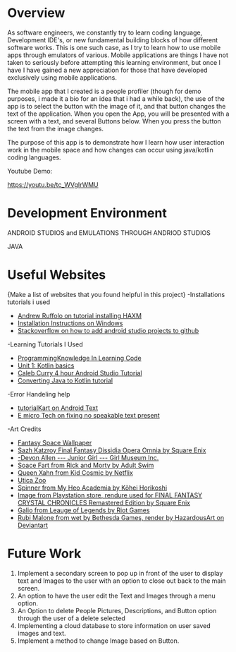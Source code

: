 # Overview

As software engineers, we constantly try to learn coding language, Development IDE's, or new fundamental building blocks of how different software works. This is one such case, as I try to learn how to use mobile apps through emulators of various. Mobile applications are things I have not taken to seriously before attempting this learning environment, but once I have I have gained a new appreciation for those that have developed exclusively using mobile applications.


The mobile app that I created is a people profiler (though for demo purposes, i made it a bio for an idea that i had a while back), the use of the app is to select the button with the image of it, and that button changes the text of the application. When you open the App, you will be presented with a screen with a text, and several Buttons below. When you press the button the text from the image changes.

The purpose of this app is to demonstrate how I learn how user interaction work in the mobile space and how changes can occur using java/kotlin coding languages.

Youtube Demo:

https://youtu.be/tc_WVgIrWMU

# Development Environment

ANDROID STUDIOS and EMULATIONS THROUGH ANDRIOD STUDIOS

JAVA 

# Useful Websites

{Make a list of websites that you found helpful in this project}
-Installations tutorials i used
* [Andrew Ruffolo on tutorial installing HAXM](https://www.youtube.com/watch?v=qcrVqwa7npI&ab_channel=AndrewRuffolo)
* [Installation Instructions on Windows](https://github.com/intel/haxm/wiki/Installation-Instructions-on-Windows#Downloading_Intel_HAXM)
* [Stackoverflow on how to add android studio projects to github](https://stackoverflow.com/questions/37093723/how-to-add-an-android-studio-project-to-github#:~:text=and%20test%20again.-,Go%20to%20File%20%2D%3E%20Settings%20%2D%3E%20Version%20Control%20%2D%3E,Description%20and%20click%20Share%20button.)

-Learning Tutorials I Used
* [ProgrammingKnowledge In Learning Code](https://www.youtube.com/c/ProgrammingKnowledge/playlists)
* [Unit 1: Kotlin basics](https://developer.android.com/courses/android-basics-kotlin/unit-1)
* [Caleb Curry 4 hour Android Studio Tutorial](https://www.youtube.com/watch?v=tZvjSl9dswg&list=PL_c9BZzLwBRJLm0QETVj_XcN4jRsV4LkR)
* [Converting Java to Kotlin tutorial](https://developer.android.com/kotlin/add-kotlin#:~:text=To%20convert%20Java%20code%20to,Java%20code%20into%20that%20file.)

-Error Handeling help
* [tutorialKart on Android Text](https://www.tutorialkart.com/kotlin-android/android-textview/)
* [E micro Tech on fixing no speakable text present](https://www.youtube.com/watch?v=J0eW2gY4T34&ab_channel=EMicroTech)

-Art Credits
* [Fantasy Space Wallpaper](https://wallpaperaccess.com/fantasy-space)
* [Sazh Katzroy Final Fantasy Dissidia Opera Omnia by Square Enix](https://dissidiadb.com/static/img/sazh.765b303.png)
* [-Devon Allen --- Junior Girl --- Girl Museum Inc.](https://www.girlmuseum.org/wp-content/uploads/2016/10/Valkyries.jpg)
* [Soace Fart from Rick and Morty by Adult Swim](https://pm1.narvii.com/6241/9f19cf98057f59cce6509312e8ec25623850cebc_hq.jpg)
* [Queen Xahn from Kid Cosmic by Netflix](https://i.pinimg.com/474x/ae/f1/44/aef144af8dbc9a1ea3ecffd941db8d66.jpg)
* [Utica Zoo](https://www.uticazoo.org/wp-content/uploads/2021/10/Ming-Yue-exploring-1024x576.jpg)
* [Spinner from My Heo Academia by Kōhei Horikoshi](https://i.pinimg.com/474x/b5/14/1c/b5141c6c48a7169bcee1d812885578e6.jpg)
* [Image from Playstation store, rendure used for FINAL FANTASY CRYSTAL CHRONICLES Remastered Edition by Square Enix](https://store.playstation.com/en-us/product/UP0082-CUSA16885_00-CHA0000000000008)
* [Galio from Leauge of Legends by Riot Games](https://ddragon.leagueoflegends.com/cdn/img/champion/splash/Galio_0.jpg)
* [Rubi Malone from wet by Bethesda Games, render by HazardousArt on Deviantart](https://www.deviantart.com/hazardousarts/art/Rubi-Malone-Low-Poly-Posed-WIP-254152515)

# Future Work

1. Implement a secondary screen to pop up in front of the user to display text and Images to the user with an option to close out back to the main screen.
2. An option to have the user edit the Text and Images through a menu option.
3. An Option to delete People Pictures, Descriptions, and Button option through the user of a delete selected
4. Implementing a cloud database to store information on user saved images and text.
5. Implement a method to change Image based on Button.
